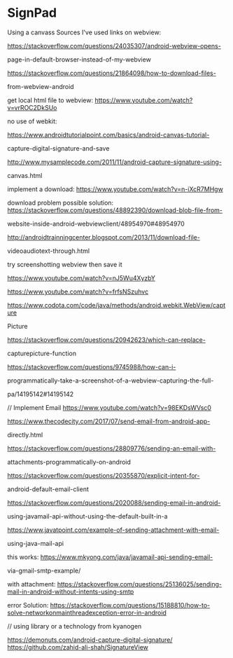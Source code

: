 # SignPad
Using a canvass
Sources I've used 
links on webview:

https://stackoverflow.com/questions/24035307/android-webview-opens-

page-in-default-browser-instead-of-my-webview

https://stackoverflow.com/questions/21864098/how-to-download-files-

from-webview-android 

get local html file to webview:
https://www.youtube.com/watch?v=vrROC2DkSUo 



no use of webkit: 

https://www.androidtutorialpoint.com/basics/android-canvas-tutorial-

capture-digital-signature-and-save

http://www.mysamplecode.com/2011/11/android-capture-signature-using-

canvas.html

implement a download: 
https://www.youtube.com/watch?v=n-iXcR7MHgw

download problem possible solution:
https://stackoverflow.com/questions/48892390/download-blob-file-from-

website-inside-android-webviewclient/48954970#48954970

http://androidtrainningcenter.blogspot.com/2013/11/download-file-

videoaudiotext-through.html


try screenshotting webview then save it

https://www.youtube.com/watch?v=nJ5Wu4XyzbY

https://www.youtube.com/watch?v=frfsNSzuhvc

https://www.codota.com/code/java/methods/android.webkit.WebView/capture

Picture

https://stackoverflow.com/questions/20942623/which-can-replace-

capturepicture-function 

https://stackoverflow.com/questions/9745988/how-can-i-

programmatically-take-a-screenshot-of-a-webview-capturing-the-full-

pa/14195142#14195142

// Implement Email 
https://www.youtube.com/watch?v=98EKDsWVsc0

https://www.thecodecity.com/2017/07/send-email-from-android-app-

directly.html

https://stackoverflow.com/questions/28809776/sending-an-email-with-

attachments-programmatically-on-android

https://stackoverflow.com/questions/20355870/explicit-intent-for-

android-default-email-client

https://stackoverflow.com/questions/2020088/sending-email-in-android-

using-javamail-api-without-using-the-default-built-in-a

https://www.javatpoint.com/example-of-sending-attachment-with-email-

using-java-mail-api

this works: https://www.mkyong.com/java/javamail-api-sending-email-

via-gmail-smtp-example/

with attachment: 
https://stackoverflow.com/questions/25136025/sending-mail-in-android-without-intents-using-smtp

error Solution:
https://stackoverflow.com/questions/15188810/how-to-solve-networkonmainthreadexception-error-in-android


// using library or a technology from kyanogen

https://demonuts.com/android-capture-digital-signature/
https://github.com/zahid-ali-shah/SignatureView
